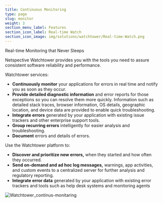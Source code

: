 ```yaml
---
title: Continuous Monitoring
type: page
slug: monitor
weight: 3
section_menu_label: Features
section_icon_label: Real-time Watch
section_icon_image: img/solutions/watchtower/Real-time-Watch.png
---
```


Real-time Monitoring that Never Sleeps

Netspective Watchtower provides you with the tools you need to assure consistent software reliability and performance.

Watchtower services:

* **Continuously monitor** your applications for errors in real time and notify you as soon as they occur.
* **Provide detailed diagnostic information** and error reports for those exceptions so you can resolve them more quickly. Information such as detailed stack traces, browser information, OS details, geographic location, and device data are provided to enable quick troubleshooting.
* **Integrate errors** generated by your application with existing issue trackers and other enterprise support tools.
* **Group recurring errors** intelligently for easier analysis and troubleshooting.
* **Document** errors and details of errors.


Use the Watchtower platform to:

* **Discover and prioritize new errors,** when they started and how often they occurred.
* **Send on-demand and ad hoc log messages,** warnings, app activities, and custom events to a centralized server for further analysis and regulatory reporting.
* **Integrate error data** generated by your application with existing error trackers and tools such as help desk systems and monitoring agents

![Watchtower_continus-monitaring](img/solutions/watchtower/Watchtower_continus-monitaring.png#center)